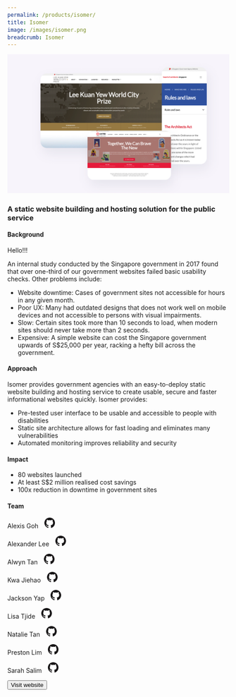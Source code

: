 ```yaml
---
permalink: /products/isomer/
title: Isomer
image: /images/isomer.png
breadcrumb: Isomer
---
```

![github](/images/isomer.png)

### A static website building and hosting solution for the public service

#### Background 

Hello!!!

An internal study conducted by the Singapore government in 2017 found that over one-third of our government websites failed basic usability checks. Other problems include: 

* Website downtime: Cases of government sites not accessible for hours in any given month. 
* Poor UX: Many had outdated designs that does not work well on mobile devices and not accessible to persons with visual impairments. 
* Slow: Certain sites took more than 10 seconds to load, when modern sites should never take more than 2 seconds. 
* Expensive: A simple website can cost the Singapore government upwards of S$25,000 per year, racking a hefty bill across the government.

#### Approach

Isomer provides government agencies with an easy-to-deploy static website building and hosting service to create usable, secure and faster informational websites quickly. Isomer provides:

* Pre-tested user interface to be usable and accessible to people with disabilities
* Static site architecture allows for fast loading and eliminates many vulnerabilities
* Automated monitoring improves reliability and security

#### Impact

* 80 websites launched
* At least S$2 million realised cost savings
* 100x reduction in downtime in government sites

#### Team

Alexis Goh <a href="https://github.com/gweiying" style="display: inline-block; width: 24px; height: 24px; margin-bottom: -5px; margin-left: 10px;">
    <img border="0" alt="Github account" src="/images/Github-Mark-32px.png">
</a>

Alexander Lee <a href="https://github.com/alexanderleegs" style="display: inline-block; width: 24px; height: 24px; margin-bottom: -5px; margin-left: 10px;">
    <img border="0" alt="Github account" src="/images/Github-Mark-32px.png">
</a>

Alwyn Tan <a href="https://github.com/lonerifle" style="display: inline-block; width: 24px; height: 24px; margin-bottom: -5px; margin-left: 10px;">
    <img border="0" alt="Github account" src="/images/Github-Mark-32px.png">
</a>

Kwa Jiehao <a href="https://github.com/kwajiehao" style="display: inline-block; width: 24px; height: 24px; margin-bottom: -5px; margin-left: 10px;">
    <img border="0" alt="Github account" src="/images/Github-Mark-32px.png">
</a>

Jackson Yap <a href="https://github.com/jakusann" style="display: inline-block; width: 24px; height: 24px; margin-bottom: -5px; margin-left: 10px;">
    <img border="0" alt="Github account" src="/images/Github-Mark-32px.png">
</a>

Lisa Tjide <a href="https://github.com/sasasa54" style="display: inline-block; width: 24px; height: 24px; margin-bottom: -5px; margin-left: 10px;">
    <img border="0" alt="Github account" src="/images/Github-Mark-32px.png">
</a>

Natalie Tan <a href="https://github.com/NatMaeTan" style="display: inline-block; width: 24px; height: 24px; margin-bottom: -5px; margin-left: 10px;">
    <img border="0" alt="Github account" src="/images/Github-Mark-32px.png">
</a>

Preston Lim <a href="https://github.com/prestonlimlianjie" style="display: inline-block; width: 24px; height: 24px; margin-bottom: -5px; margin-left: 10px;">
    <img border="0" alt="Github account" src="/images/Github-Mark-32px.png">
</a>

Sarah Salim <a href="https://github.com/sarahsalim" style="display: inline-block; width: 24px; height: 24px; margin-bottom: -5px; margin-left: 10px;">
    <img border="0" alt="Github account" src="/images/Github-Mark-32px.png">
</a>


<a href="https://isomer.gov.sg/" target="_blank">
    <button class="bp-button is-secondary is-medium has-text-white is-uppercase search-button">
        Visit website
    </button>
</a>